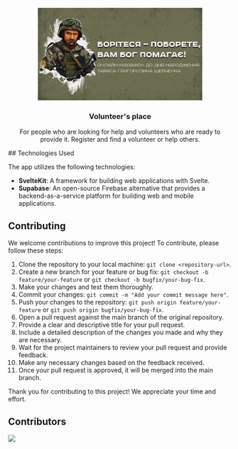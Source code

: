 <p align="center">
<img src="static/images/ogimage.png" alt="Simple Icons" width=370>
<h3 align="center">Volunteer's place</h3>
<p align="center">
For people who are looking for help and volunteers who are ready to provide it. Register and find a volunteer or help others.</p>
</p>
## Technologies Used

The app utilizes the following technologies:

- **SvelteKit**: A framework for building web applications with Svelte.
- **Supabase**: An open-source Firebase alternative that provides a backend-as-a-service platform for building web and mobile applications.

## Contributing

We welcome contributions to improve this project! To contribute, please follow these steps:

1. Clone the repository to your local machine: `git clone <repository-url>`.
2. Create a new branch for your feature or bug fix: `git checkout -b feature/your-feature` or `git checkout -b bugfix/your-bug-fix`.
3. Make your changes and test them thoroughly.
4. Commit your changes: `git commit -m "Add your commit message here"`.
5. Push your changes to the repository: `git push origin feature/your-feature` or `git push origin bugfix/your-bug-fix`.
6. Open a pull request against the main branch of the original repository.
7. Provide a clear and descriptive title for your pull request.
8. Include a detailed description of the changes you made and why they are necessary.
9. Wait for the project maintainers to review your pull request and provide feedback.
10. Make any necessary changes based on the feedback received.
11. Once your pull request is approved, it will be merged into the main branch.

Thank you for contributing to this project! We appreciate your time and effort.

## Contributors

<a href="https://github.com/wasylmowczan/yadopomoga.org/graphs/contributors">
  <img src="https://contrib.rocks/image?repo=wasylmowczan/yadopomoga.org" />
</a>